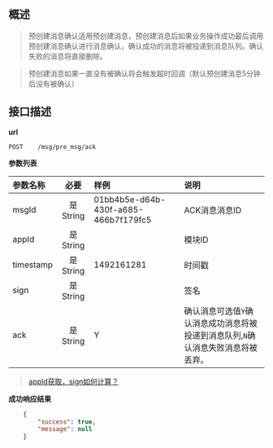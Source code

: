 ##  概述
> 预创建消息确认适用预创建消息，预创建消息后如果业务操作成功最后调用预创建消息确认进行消息确认，确认成功的消息将被投递到消息队列。确认失败的消息将直接删除。

> 预创建消息如果一直没有被确认将会触发超时回调（默认预创建消息5分钟后没有被确认）

##   接口描述

**url**

```text
POST    /msg/pre_msg/ack
```

**参数列表**

| 参数名称   |    必要     | 样例                                  | 说明                                                                      |
|:----------|:----------:|:-------------------------------------|:-------------------------------------------------------------------------|
| msgId     | 是  String | 01bb4b5e-d64b-430f-a685-466b7f179fc5 | ACK消息消息ID                                                             |
| appId     | 是  String |                                      | 模块ID                                                                    |
| timestamp | 是  String | 1492161281                           | 时间戳                                                                    |
| sign      | 是  String |                                      | 签名                                                                      |
| ack       | 是  String | Y                                    | 确认消息可选值`Y`确认消息成功消息将被投递到消息队列,`N`确认消息失败消息将被丢弃。  |

> [appId获取，sign如何计算？](modules/aukey-ecmq-server/sign_build)

**成功响应结果**

```json
    {
        "success": true,
        "message": null
    }
```